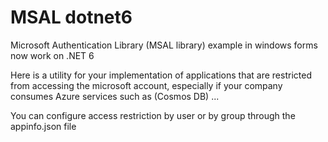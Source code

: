 # MSAL dotnet6
Microsoft Authentication Library (MSAL library) example in windows forms now work on .NET 6

Here is a utility for your implementation of applications that are restricted from accessing the microsoft account, especially if your company consumes Azure services such as (Cosmos DB) ...

You can configure access restriction by user or by group through the appinfo.json file

![]()
